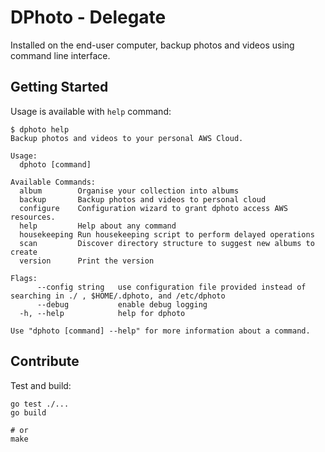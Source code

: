 DPhoto - Delegate
====================================

Installed on the end-user computer, backup photos and videos using command line interface.

Getting Started
------------------------------------

Usage is available with `help` command:

```
$ dphoto help
Backup photos and videos to your personal AWS Cloud.

Usage:
  dphoto [command]

Available Commands:
  album        Organise your collection into albums
  backup       Backup photos and videos to personal cloud
  configure    Configuration wizard to grant dphoto access AWS resources.
  help         Help about any command
  housekeeping Run housekeeping script to perform delayed operations
  scan         Discover directory structure to suggest new albums to create
  version      Print the version

Flags:
      --config string   use configuration file provided instead of searching in ./ , $HOME/.dphoto, and /etc/dphoto
      --debug           enable debug logging
  -h, --help            help for dphoto

Use "dphoto [command] --help" for more information about a command.
```

Contribute
------------------------------------

Test and build:

    go test ./...
    go build

    # or
    make
